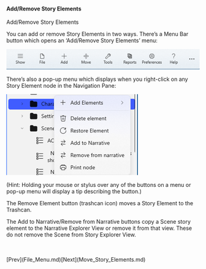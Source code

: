 #### Add/Remove Story Elements ####
Add/Remove Story Elements <br/>

You can add or remove Story Elements in two ways. There’s a Menu Bar button which opens an ‘Add/Remove Story Elements’ menu: <br/>

![](Menu-Bar-15.png)

There’s also a pop-up menu which displays when you right-click on any Story Element node in the Navigation Pane: <br/>

![](Story-Element-Flyout.png)

(Hint: Holding your mouse or stylus over any of the buttons on a menu or pop-up menu will display a tip describing the button.) <br/>


The Remove Element button (trashcan icon) moves a Story Element to the Trashcan. <br/>

The Add to Narrative/Remove from Narrative buttons copy a Scene story element to the Narrative Explorer View or remove it from that view.  These do not remove the Scene from Story Explorer View. <br/>


 <br/>
 <br/>
[Prev](File_Menu.md)[Next](Move_Story_Elements.md) <br/>
